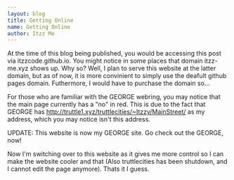 ```yaml
---
layout: blog
title: Getting Online
name: Getting Online
author: Itzz Me
---
```


At the time of this blog being published, you would be accessing this post via itzzcode.github.io. You might notice in some places that domain itzz-me.xyz shows up. Why so? Well, I plan to serve this website at the latter domain, but as of now, it is more convinient to simply use the deafult github pages domain. Futhermore, I would have to purchase the domain so...

For those who are familiar with the GEORGE webring, you may notice that the main page currently has a "no" in red. This is due to the fact that GEORGE has <a href="http://truttle1.xyz/truttlecities/~Itzzy/MainStreet/">http://truttle1.xyz/truttlecities/~Itzzy/MainStreet/</a> as my address, which you may notice isn't this address.

UPDATE: This website is now my GEORGE site. Go check out the GEORGE, now!

Now I'm switching over to this website as it gives me more control so I can make the website cooler and that (Also truttlecities has been shutdown, and I cannot edit the page anymore). Thats it I guess.
